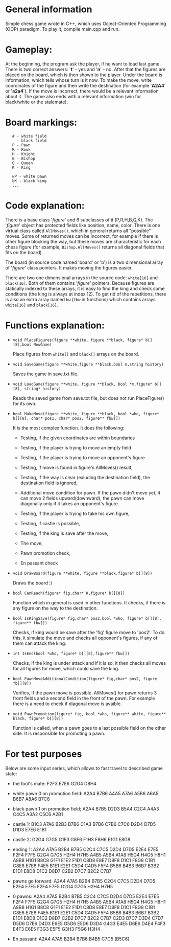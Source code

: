 # General information

Simple chess game wrote in C++, which uses Ocject-Oriented Programming (OOP) paradigm. To play it, compile main.cpp and run.

# Gameplay:

At the beginning, the program ask the player, if he want to load last game. There is two correct answers: '**t**' - yes and '**n**' - no. After that the figures are placed on the board, which is then shown to the player. Under the board is information, which tells whose turn is it now. To make the move, write coordinates of the figure and then write the destination (for example '**A2A4**' or '**a2a4**'). If the move is incorrect, there would be a relevant information about it. The game also ends with a relevant information (win for black/white or the stalemate).

  

# Board markings:

       # - white field
         - black field
       P - Pawn
       R - Rook
       H - Knight
       B - Bishop
       Q - Queen
       K - King
       
       wP - white pawn
       bK - black king
       ...

  
  

# Code explanation:

There is a base class '*figure*' and 6 subclasses of it (P,R,H,B,Q,K). The '*figure*' object has protected fields like position, name, color. There is one virtual class called `AllMoves()`, which in general returns all "possible" moves. Some of returned moves can be incorrect, for example if there is other figure blocking the way, but these moves are characteristic for each chess figure (for example, `Bishop.AllMoves()` returns all diagonal fields that fits on the board)

The board (in source code named 'board' or 'b') is a two dimensional array of '*figure*' class pointers. It makes moving the figures easier.

There are two one dimensional arrays in the source code: `white[16]` and `black[16]`. Both of them contains '*figure*' pointers. Because figures are statically indexed to these arrays, it is easy to find the king and check some conditions (the king is always at index 12). To get rid of the repetitions, there is also an extra array named `bw` (`fbw` in functions) which contains arrays `white[16]` and `black[16]`.

  # Functions explanation:

- `void PlaceFigures(figure **white, figure **black, figure* b[][8],bool NewGame)`
  
	Place figures from `white[]` and `black[]` arrays on the board.

- `void SaveGame(figure **white,figure **black,bool m,string history)`
  
	Saves the game in save.txt file.

- `void LoadGame(figure **white, figure **black, bool *m,figure* b[][8], string* history)`
  
    Reads the saved game from save.txt file, but does not run PlaceFigure() for its own.

- `bool MakeMove(figure **white, figure **black, bool *who, figure* b[][8], char* pos1, char* pos2, figure** fbw[])`
  
  It is the most complex function. It does the following:

    - Testing, if the given coordinates are within boundaries

    - Testing, if the player is trying to move an empty field

    - Testing, if the player is trying to move an opponent's figure

    - Testing, if move is found in figure's AllMoves() result,

    - Testing, if the way is clear (exluding the destination field), the destination field is ignored,

    - Additional move condition for pawn. If the pawn didn't move yet, it can move 2 fields upward(downward), the pawn can move diagonally only if it takes an opponent's figure.

    - Testing, if the player is trying to take his own figure,

    - Testing, if castle is possible,

    - Testing, if the king is save after the move,

    - The move,

    - Pawn promotion check,

    - En passant check
	
- `void DrawBoard(figure **white, figure **black,figure* b[][8])`
  
	Draws the board :)

  

- `bool CanReach(figure* fig,char* K,figure* b[][8])`
  
	Function which in general is used in other functions. It checks, if there is any figure on the way to the destination.

- `bool IsKingSave(figure* fig,char* pos2,bool *who, figure* b[][8], figure** fbw[])`
  
	Checks, if king would be save after the 'fig' figure move to 'pos2'. To do this, it simulate the move and checks all opponent's figures, if any of them can attack the king.

- `int IsEnd(bool *who, figure* b[][8],figure** fbw[])`
  
	Checks, if the king is under attack and if it is so, it then checks all moves for all figures for move, which could save the king.

- `bool PawnMoveAdditionalCondition(figure* fig,char* pos2, figure *b[][8])`
  
	Verifies, if the pawn move is possible. AllMoves() for pawn returns 3 front fields and a second field in the front of the pawn. For example there is a need to check if diagonal move is avaible.


- `void PawnPromotion(figure* fig, bool *who, figure** white, figure** black, figure* b[][8])`
  
	Function is called, when a pawn goes to a last possible field on the other side.
It is responsible for promoting a pawn.

  
  
# For test purposes
Below are some input series, which allows to fast travel to described game state:

- the fool's mate: F2F3 E7E6 G2G4 D8H4

- white pawn 0 on promotion field: A2A4 B7B6 A4A5 A7A6 A5B6 A6A5 B6B7 A8A6 B7C8

- black pawn 1 on promotion field; A2A4 B7B5 D2D3 B5A4 C2C4 A4A3 C4C5 A3A2 C5C6 A2B1

- castle 1: B1C3 A7A6 B2B3 B7B6 C1A3 B7B6 C7B6 C7C6 D2D4 D7D5 D1D3 E7E6 E1B1

- castle 2: G2G4 G7G5 G1F3 G8F6 F1H3 F8H6 E1G1 E8G8

- ending 1: A2A4 A7A5 B2B4 B7B5 C2C4 C7C5 D2D4 D7D5 E2E4 E7E5 F2F4 F7F5 G2G4 G7G5 H2H4 H7H5 A4B5 A5B4 A1A8 H5G4 H4G5 H8H1 A8B8 H1G1 B8C8 G1F1 E1E2 F1D1 C8D8 E8E7 D8F8 D1C1 F8G8 C1B1 G8E8 E7E8 F4E5 B1E1 E2E1 C5D4 C4D5 F5F4 B5B6 B4B3 B6B7 B3B2 E1D1 E8D8 D1C2 D8D7 C2B2 D7C7 B2C2 C7B7

- pawns go forward: A2A4 A7A5 B2B4 B7B5 C2C4 C7C5 D2D4 D7D5 E2E4 E7E5 F2F4 F7F5 G2G4 G7G5 H2H4 H7H5

- 0 pawns: A2A4 A7A5 B2B4 B7B5 C2C4 C7C5 D2D4 D7D5 E2E4 E7E5 F2F4 F7F5 G2G4 G7G5 H2H4 H7H5 A4B5 A5B4 A1A8 H5G4 H4G5 H8H1 A8B8 H1G1 B8C8 G1F1 E1E2 F1D1 C8D8 E8E7 D8F8 D1C1 F8G8 C1B1 G8E8 E7E8 F4E5 B1E1 E2E1 C5D4 C4D5 F5F4 B5B6 B4B3 B6B7 B3B2 E1D1 E8D8 D1C2 D8D7 C2B2 D7C7 B2C2 C7B7 C2D3 B7C7 D3D4 C7D7 D5D6 D7E6 D4D3 E6E5 G5G6 E5D6 D3D4 G4G3 E4E5 D6E6 D4E4 F4F3 E4F3 E6E5 F3G3 E5F5 G3H3 F5G6 H3H4

- En passant: A2A4 A7A5 B2B4 B7B6 B4B5 C7C5 (B5C6)

